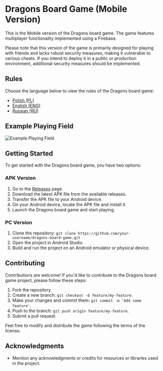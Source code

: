 # Dragons Board Game (Mobile Version)

This is the Mobile version of the Dragons board game. The game features multiplayer functionality implemented using a Firebase.

Please note that this version of the game is primarily designed for playing with friends and lacks robust security measures, making it vulnerable to various cheats. If you intend to deploy it in a public or production environment, additional security measures should be implemented.

## Rules

Choose the language below to view the rules of the Dragons board game:

- [Polish (PL)](https://github.com/buldosik/Smoki/files/11652969/Smoki_PL.pdf)
- [English (ENG)](https://github.com/buldosik/Smoki/files/11652971/Rules_ENG.pdf)
- [Russian (RU)](https://github.com/buldosik/Smoki/files/11652973/Rules_RU.pdf)

## Example Playing Field

![Example Playing Field](https://github.com/buldosik/Smoki/assets/60583195/48aa42fa-5476-4054-b91b-bf94d2f5e38b)

## Getting Started

To get started with the Dragons board game, you have two options:

### APK Version

1. Go to the [Releases](https://github.com/buldosik/Smoki/releases) page.
2. Download the latest APK file from the available releases.
3. Transfer the APK file to your Android device.
4. On your Android device, locate the APK file and install it.
5. Launch the Dragons board game and start playing.

### PC Version

1. Clone the repository: `git clone https://github.com/your-username/dragons-board-game.git`
2. Open the project in Android Studio.
3. Build and run the project on an Android emulator or physical device.

## Contributing

Contributions are welcome! If you'd like to contribute to the Dragons board game project, please follow these steps:

1. Fork the repository.
2. Create a new branch: `git checkout -b feature/my-feature`.
3. Make your changes and commit them: `git commit -m 'Add some feature'`.
4. Push to the branch: `git push origin feature/my-feature`.
5. Submit a pull request.

Feel free to modify and distribute the game following the terms of the license.

## Acknowledgments

- Mention any acknowledgments or credits for resources or libraries used in the project.
